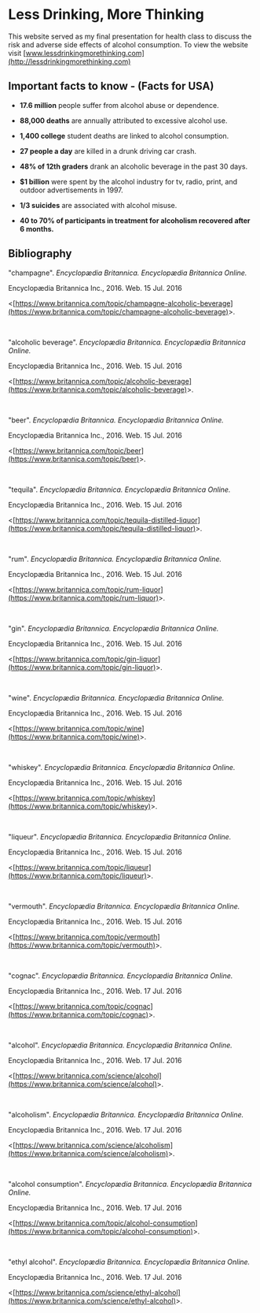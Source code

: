 # Less Drinking, More Thinking
This website served as my final presentation for health class to discuss the risk and adverse side effects of alcohol consumption. To view the website visit [www.lessdrinkingmorethinking.com](http://lessdrinkingmorethinking.com)

## Important facts to know - (Facts for USA)
- **17.6 million** people suffer from alcohol abuse or dependence. 

- **88,000 deaths** are annually attributed to excessive alcohol use.

- **1,400 college** student deaths are linked to alcohol consumption. 

- **27 people a day** are killed in a drunk driving car crash. 

- **48% of 12th graders** drank an alcoholic beverage in the past 30 days. 

- **$1 billion** were spent by the alcohol industry for tv, radio, print, and outdoor advertisements in 1997.

- **1/3 suicides** are associated with alcohol misuse.

- **40 to 70% of participants in treatment for alcoholism recovered after 6 months.**

## Bibliography
"champagne". _Encyclopædia
Britannica. Encyclopædia Britannica Online._

Encyclopædia Britannica Inc., 2016.
Web. 15 Jul. 2016

&lt;[https://www.britannica.com/topic/champagne-alcoholic-beverage](https://www.britannica.com/topic/champagne-alcoholic-beverage)&gt;.

 

"alcoholic beverage". _Encyclopædia Britannica. Encyclopædia Britannica Online._

Encyclopædia Britannica Inc., 2016.
Web. 15 Jul. 2016

&lt;[https://www.britannica.com/topic/alcoholic-beverage](https://www.britannica.com/topic/alcoholic-beverage)&gt;.

 

"beer". _Encyclopædia
Britannica. Encyclopædia Britannica Online._

Encyclopædia Britannica Inc., 2016.
Web. 15 Jul. 2016

&lt;[https://www.britannica.com/topic/beer](https://www.britannica.com/topic/beer)&gt;.

 

"tequila". _Encyclopædia
Britannica. Encyclopædia Britannica Online._

Encyclopædia Britannica Inc., 2016.
Web. 15 Jul. 2016

&lt;[https://www.britannica.com/topic/tequila-distilled-liquor](https://www.britannica.com/topic/tequila-distilled-liquor)&gt;.

 

"rum". _Encyclopædia
Britannica. Encyclopædia Britannica Online._

Encyclopædia Britannica Inc., 2016.
Web. 15 Jul. 2016

&lt;[https://www.britannica.com/topic/rum-liquor](https://www.britannica.com/topic/rum-liquor)&gt;.

 

"gin". _Encyclopædia
Britannica. Encyclopædia Britannica Online._

Encyclopædia Britannica Inc., 2016.
Web. 15 Jul. 2016

&lt;[https://www.britannica.com/topic/gin-liquor](https://www.britannica.com/topic/gin-liquor)&gt;.

 

"wine". _Encyclopædia
Britannica. Encyclopædia Britannica Online._

Encyclopædia Britannica Inc., 2016.
Web. 15 Jul. 2016

&lt;[https://www.britannica.com/topic/wine](https://www.britannica.com/topic/wine)&gt;.

 

"whiskey". _Encyclopædia
Britannica. Encyclopædia Britannica Online._

Encyclopædia Britannica Inc., 2016.
Web. 15 Jul. 2016

&lt;[https://www.britannica.com/topic/whiskey](https://www.britannica.com/topic/whiskey)&gt;.

 

"liqueur". _Encyclopædia
Britannica. Encyclopædia Britannica Online._

Encyclopædia Britannica Inc., 2016.
Web. 15 Jul. 2016

&lt;[https://www.britannica.com/topic/liqueur](https://www.britannica.com/topic/liqueur)&gt;.

 

"vermouth". _Encyclopædia
Britannica. Encyclopædia Britannica Online._

Encyclopædia Britannica Inc., 2016.
Web. 15 Jul. 2016

&lt;[https://www.britannica.com/topic/vermouth](https://www.britannica.com/topic/vermouth)&gt;.

 

"cognac". _Encyclopædia Britannica. Encyclopædia Britannica Online._

Encyclopædia
Britannica Inc., 2016. Web. 17 Jul. 2016

&lt;[https://www.britannica.com/topic/cognac](https://www.britannica.com/topic/cognac)&gt;.

 

"alcohol". _Encyclopædia Britannica. Encyclopædia
Britannica Online._

Encyclopædia
Britannica Inc., 2016. Web. 17 Jul. 2016

&lt;[https://www.britannica.com/science/alcohol](https://www.britannica.com/science/alcohol)&gt;.

 

"alcoholism".
_Encyclopædia Britannica. Encyclopædia
Britannica Online._

Encyclopædia
Britannica Inc., 2016. Web. 17 Jul. 2016

&lt;[https://www.britannica.com/science/alcoholism](https://www.britannica.com/science/alcoholism)&gt;.

 

"alcohol
consumption". _Encyclopædia
Britannica. Encyclopædia Britannica Online._

Encyclopædia
Britannica Inc., 2016. Web. 17 Jul. 2016

&lt;[https://www.britannica.com/topic/alcohol-consumption](https://www.britannica.com/topic/alcohol-consumption)&gt;.

 

"ethyl alcohol". _Encyclopædia Britannica. Encyclopædia
Britannica Online._

Encyclopædia
Britannica Inc., 2016. Web. 17 Jul. 2016

&lt;[https://www.britannica.com/science/ethyl-alcohol](https://www.britannica.com/science/ethyl-alcohol)&gt;.
